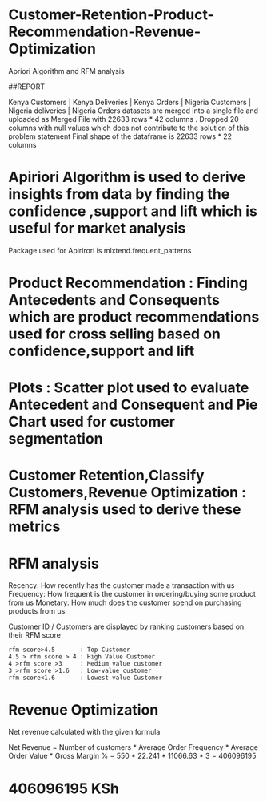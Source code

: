 # Customer-Retention-Product-Recommendation-Revenue-Optimization
Apriori Algorithm and RFM analysis 

##REPORT 

Kenya Customers | Kenya Deliveries | Kenya Orders | Nigeria Customers | Nigeria deliveries | Nigeria Orders datasets are merged into a single file 
and uploaded as Merged File with 22633 rows * 42 columns .
Dropped 20 columns with null values which does not contribute to the solution of this problem statement
Final shape of the dataframe is 22633 rows * 22 columns

# Apiriori Algorithm is used to derive insights from data by finding the confidence ,support and lift which is useful for market analysis
Package used for Apirirori is mlxtend.frequent_patterns
   
# Product Recommendation : Finding Antecedents and Consequents which are product recommendations used for cross selling based on confidence,support and lift 

# Plots : Scatter plot used to evaluate Antecedent and Consequent and Pie Chart used for customer segmentation
   
# Customer Retention,Classify Customers,Revenue Optimization : RFM analysis used to derive these metrics
   
# RFM analysis
  Recency: How recently has the customer made a transaction with us
  Frequency: How frequent is the customer in ordering/buying some product from us
  Monetary: How much does the customer spend on purchasing products from us.

Customer ID / Customers are displayed by ranking customers based on their RFM score
    
    rfm score>4.5       : Top Customer
    4.5 > rfm score > 4 : High Value Customer
    4 >rfm score >3     : Medium value customer
    3 >rfm score >1.6   : Low-value customer
    rfm score<1.6       : Lowest value Customer

# Revenue Optimization 
Net revenue calculated with the given formula 

Net Revenue = Number of customers * Average Order Frequency * Average Order Value * Gross Margin %
            = 550 * 22.241 * 11066.63 * 3
            = 406096195

# 406096195 KSh
